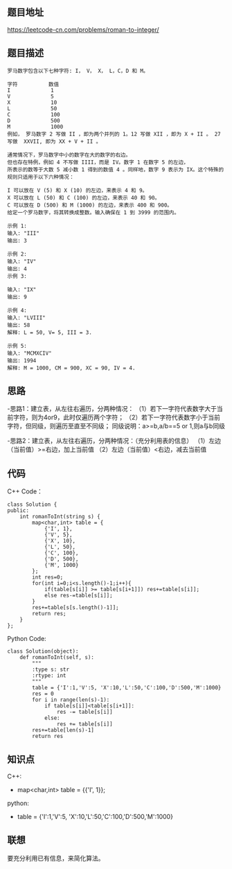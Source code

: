 ## 题目地址
https://leetcode-cn.com/problems/roman-to-integer/

## 题目描述
```
罗马数字包含以下七种字符: I， V， X， L，C，D 和 M。

字符          数值
I             1
V             5
X             10
L             50
C             100
D             500
M             1000
例如， 罗马数字 2 写做 II ，即为两个并列的 1。12 写做 XII ，即为 X + II 。 27 写做  XXVII, 即为 XX + V + II 。

通常情况下，罗马数字中小的数字在大的数字的右边。
但也存在特例，例如 4 不写做 IIII，而是 IV。数字 1 在数字 5 的左边，
所表示的数等于大数 5 减小数 1 得到的数值 4 。同样地，数字 9 表示为 IX。这个特殊的规则只适用于以下六种情况：

I 可以放在 V (5) 和 X (10) 的左边，来表示 4 和 9。
X 可以放在 L (50) 和 C (100) 的左边，来表示 40 和 90。 
C 可以放在 D (500) 和 M (1000) 的左边，来表示 400 和 900。
给定一个罗马数字，将其转换成整数。输入确保在 1 到 3999 的范围内。

示例 1:
输入: "III"
输出: 3

示例 2:
输入: "IV"
输出: 4
示例 3:

输入: "IX"
输出: 9

示例 4:
输入: "LVIII"
输出: 58
解释: L = 50, V= 5, III = 3.

示例 5:
输入: "MCMXCIV"
输出: 1994
解释: M = 1000, CM = 900, XC = 90, IV = 4.
```

## 思路
-思路1：建立表，从左往右遍历，分两种情况：
（1）若下一字符代表数字大于当前字符，则为4or9，此时仅遍历两个字符；
（2）若下一字符代表数字小于当前字符，但同级，则遍历至直至不同级；
同级说明：a>=b,a/b==5 or 1,则a与b同级

-思路2：建立表，从左往右遍历，分两种情况：（充分利用表的信息）
（1）左边（当前值）>=右边，加上当前值
（2）左边（当前值）<右边，减去当前值

## 代码
C++ Code：
```
class Solution {
public:
    int romanToInt(string s) {
        map<char,int> table = {
            {'I', 1},
            {'V', 5},
            {'X', 10},
            {'L', 50},
            {'C', 100},
            {'D', 500},
            {'M', 1000}
        };
        int res=0;
        for(int i=0;i<s.length()-1;i++){
            if(table[s[i]] >= table[s[i+1]]) res+=table[s[i]];
            else res-=table[s[i]];
        }
        res+=table[s[s.length()-1]];
        return res;
    }
};
```
Python Code:
```
class Solution(object):
    def romanToInt(self, s):
        """
        :type s: str
        :rtype: int
        """
        table = {'I':1,'V':5, 'X':10,'L':50,'C':100,'D':500,'M':1000}
        res = 0
        for i in range(len(s)-1):
            if table[s[i]]<table[s[i+1]]:
                res -= table[s[i]]
            else:
                res += table[s[i]]
        res+=table[len(s)-1]
        return res
```

## 知识点
C++:
- map<char,int> table = {{'I', 1}};

python:
-  table = {'I':1,'V':5, 'X':10,'L':50,'C':100,'D':500,'M':1000}
## 联想
要充分利用已有信息，来简化算法。
